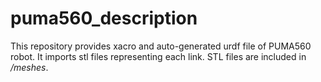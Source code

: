 # puma560_description
This repository provides xacro and auto-generated urdf file of PUMA560 robot. It imports stl files representing each link. STL files are included in _/meshes_.
